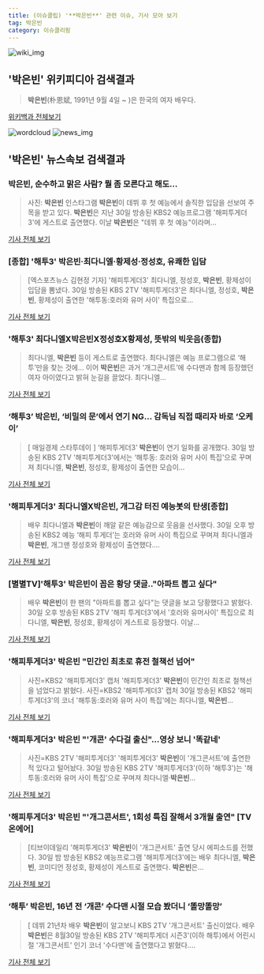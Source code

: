 ```yaml
---
title: (이슈클립) '**박은빈**' 관련 이슈, 기사 모아 보기
tag: 박은빈
category: 이슈클리핑
---
```

![wiki_img](https://user-images.githubusercontent.com/42597476/44503234-41136a80-a6d0-11e8-9071-6fc6418eafe4.png)
## **'**박은빈**'** 위키피디아 검색결과
>**박은빈**(朴恩斌, 1991년 9월 4일 ~ )은 한국의 여자 배우다.

<a href="https://ko.wikipedia.org/wiki/박은빈" target="_blank">위키백과 전체보기</a>

![wordcloud](https://s3.ap-northeast-2.amazonaws.com/lyrics101-wordcloud/2018-08-31-1535643363.png)
![news_img](https://user-images.githubusercontent.com/42597476/44507050-1206f400-a6e4-11e8-8d98-7ffbfebb353f.png)
## **'**박은빈**'** 뉴스속보 검색결과
### **박은빈**, 순수하고 맑은 사람? 뭘 좀 모른다고 해도...

>사진: **박은빈** 인스타그램 **박은빈**이 데뷔 후 첫 예능에서 솔직한 입담을 선보여 주목을 받고 있다. **박은빈**은 지난 30일 방송된 KBS2 예능프로그램 '해피투게더3'에 게스트로 출연했다. 이날 **박은빈**은 "데뷔 후 첫 예능"이라며...

<a href="http://www.gukjenews.com/news/articleView.html?idxno=983537" target="_blank">기사 전체 보기</a>

### [종합] '해투3' **박은빈**·최다니엘·황제성·정성호, 유쾌한 입담

>[엑스포츠뉴스 김현정 기자] '해피투게더3' 최다니엘, 정성호, **박은빈**, 황제성이 입담을 뽐냈다.   30일 방송된 KBS 2TV '해피투게더3'은 최다니엘, 정성호, **박은빈**, 황제성이 출연한 '해투동:호러와 유머 사이' 특집으로...

<a href="http://www.xportsnews.com/?ac=article_view&entry_id=1013823" target="_blank">기사 전체 보기</a>

### '해투3' 최다니엘X**박은빈**X정성호X황제성, 뜻밖의 빅웃음(종합)

>최다니엘, **박은빈** 등이 게스트로 출연했다. 최다니엘은 예능 프로그램으로 ‘해투’만을 찾는 것에... 이어 **박은빈**은 과거 ‘개그콘서트’에 수다맨과 함께 등장했던 여자 아이였다고 밝혀 눈길을 끌었다. 최다니엘...

<a href="http://biz.heraldcorp.com/view.php?ud=201808302341055427368_1" target="_blank">기사 전체 보기</a>

### ‘해투3’ **박은빈**, ‘비밀의 문’에서 연기 NG… 감독님 직접 때리자 바로 ‘오케이’

>[ 매일경제 스타투데이 ] ‘해피투게더3’ **박은빈**이 연기 일화를 공개했다. 30일 방송된 KBS 2TV '해피투게더3'에서는 ‘해투동: 호러와 유머 사이 특집'으로 꾸며져 최다니엘, **박은빈**, 정성호, 황제성이 출연한 모습이...

<a href="http://star.mk.co.kr/new/view.php?mc=ST&year=2018&no=547846" target="_blank">기사 전체 보기</a>

### '해피투게더3' 최다니엘X**박은빈**, 개그감 터진 예능봇의 탄생[종합]

> 배우 최다니엘과 **박은빈**이 깨알 같은 예능감으로 웃음을 선사했다. 30일 오후 방송된 KBS2 예능 ‘해피 투게더’는 호러와 유머 사이 특집으로 꾸며져 최다니엘과 **박은빈**, 개그맨 정성호와 황제성이 출연했다....

<a href="http://www.osen.co.kr/article/G1110978922" target="_blank">기사 전체 보기</a>

### [별별TV]'해투3' **박은빈**이 꼽은 황당 댓글.."아파트 뽑고 싶다"

>배우 **박은빈**이 한 팬의 "아파트를 뽑고 싶다"는 댓글을 보고 당황했다고 밝혔다. 30일 오후 방송된 KBS 2TV '해피 투게더3'에서 '호러와 유머사이' 특집으로 최다니엘, **박은빈**, 정성호, 황제성이 게스트로 등장했다. 이날...

<a href="http://star.mt.co.kr/stview.php?no=2018083022532714080" target="_blank">기사 전체 보기</a>

### '해피투게더3' **박은빈** "민간인 최초로 휴전 철책선 넘어"

>사진=KBS2 '해피투게더3' 캡처 '해피투게더3' **박은빈**이 민간인 최초로 철책선을 넘었다고 밝혔다. 사진=KBS2 '해피투게더3' 캡처 30일 방송된 KBS2 '해피투게더3'의 코너 '해투동:호러와 유머 사이 특집'에는 최다니엘, **박은빈**...

<a href="http://www.slist.kr/news/articleView.html?idxno=44125" target="_blank">기사 전체 보기</a>

### '해피투게더3' **박은빈** "'개콘' 수다걸 출신"…영상 보니 '똑같네'

>사진=KBS 2TV '해피투게더3' '해피투게더3' **박은빈**이 '개그콘서트'에 출연한 적 있다고 털어놨다. 30일 방송된 KBS 2TV '해피투게더3'(이하 '해투3')는 '해투동:호러와 유머 사이 특집'으로 꾸며져 최다니엘·**박은빈**...

<a href="http://sports.hankooki.com/lpage/entv/201808/sp20180831000520136660.htm" target="_blank">기사 전체 보기</a>

### '해피투게더3' **박은빈** "'개그콘서트', 1회성 특집 잘해서 3개월 출연" [TV온에어]

>[티브이데일리 '해피투게더3' **박은빈**이 '개그콘서트' 출연 당시 에피소드를 전했다. 30일 밤 방송된 KBS2 예능프로그램 '해피투게더3'에는 배우 최다니엘, **박은빈**, 코미디언 정성호, 황제성이 게스트로 출연했다. **박은빈**은...

<a href="http://tvdaily.asiae.co.kr/read.php3?aid=15356407611390305019" target="_blank">기사 전체 보기</a>

### ‘해투’ **박은빈**, 16년 전 ‘개콘’ 수다맨 시절 모습 봤더니 ‘똘망똘망’

>[ 데뷔 21년차 배우 **박은빈**이 알고보니 KBS 2TV '개그콘서트' 출신이었다. 배우 **박은빈**은 8월30일 방송된 KBS 2TV '해피투게더 시즌3'(이하 해투)에서 어린시절 '개그콘서트' 인기 코너 '수다맨'에 출연했다고 밝혔다....

<a href="http://www.newsen.com/news_view.php?uid=201808302315031910" target="_blank">기사 전체 보기</a>


